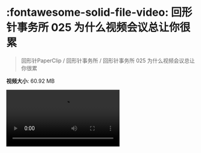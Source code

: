 # :fontawesome-solid-file-video: 回形针事务所 025 为什么视频会议总让你很累

> 回形针PaperClip / 回形针事务所 / 回形针事务所 025 为什么视频会议总让你很累

**视频大小**: 60.92 MB

<div class="video"><video src="https://file.hsyhx.top/archive/PaperClip/回形针事务所/025.mp4" controls preload>🤔 您的浏览器不支持 video 标签</video></div>
